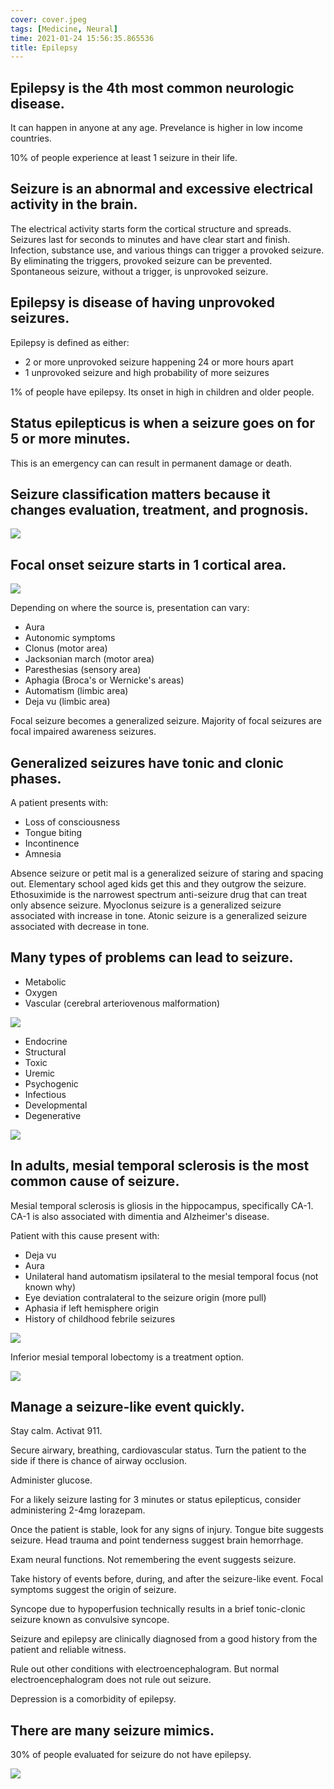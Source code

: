 ```yaml
---
cover: cover.jpeg
tags: [Medicine, Neural]
time: 2021-01-24 15:56:35.865536
title: Epilepsy
---
```


## Epilepsy is the 4th most common neurologic disease.

It can happen in anyone at any age.
Prevelance is higher in low income countries.

10% of people experience at least 1 seizure in their life.

## Seizure is an abnormal and excessive electrical activity in the brain.

The electrical activity starts form the cortical structure and spreads.
Seizures last for seconds to minutes and have clear start and finish.
Infection, substance use, and various things can trigger a provoked seizure.
By eliminating the triggers, provoked seizure can be prevented.
Spontaneous seizure, without a trigger, is unprovoked seizure.

## Epilepsy is disease of having unprovoked seizures.

Epilepsy is defined as either:

- 2 or more unprovoked seizure happening 24 or more hours apart
- 1 unprovoked seizure and high probability of more seizures

1% of people have epilepsy.
Its onset in high in children and older people.

## Status epilepticus is when a seizure goes on for 5 or more minutes.

This is an emergency can can result in permanent damage or death.

## Seizure classification matters because it changes evaluation, treatment, and prognosis.

![](image/class.png)

## Focal onset seizure starts in 1 cortical area.

![](image/source.png)

Depending on where the source is, presentation can vary:

- Aura
- Autonomic symptoms
- Clonus (motor area)
- Jacksonian march (motor area)
- Paresthesias (sensory area)
- Aphagia (Broca's or Wernicke's areas)
- Automatism (limbic area)
- Deja vu (limbic area)

Focal seizure becomes a generalized seizure.
Majority of focal seizures are focal impaired awareness seizures.

## Generalized seizures have tonic and clonic phases.

A patient presents with:

- Loss of consciousness
- Tongue biting
- Incontinence
- Amnesia

Absence seizure or petit mal is a generalized seizure of staring and spacing out.
Elementary school aged kids get this and they outgrow the seizure.
Ethosuximide is the narrowest spectrum anti-seizure drug that can treat only absence seizure.
Myoclonus seizure is a generalized seizure associated with increase in tone.
Atonic seizure is a generalized seizure associated with decrease in tone.

## Many types of problems can lead to seizure.

- Metabolic
- Oxygen
- Vascular (cerebral arteriovenous malformation)

![](image/avm.png)

- Endocrine
- Structural
- Toxic
- Uremic
- Psychogenic
- Infectious
- Developmental
- Degenerative

![](image/causes.png)

## In adults, mesial temporal sclerosis is the most common cause of seizure.

Mesial temporal sclerosis is gliosis in the hippocampus, specifically CA-1.
CA-1 is also associated with dimentia and Alzheimer's disease.

Patient with this cause present with:

- Deja vu
- Aura
- Unilateral hand automatism ipsilateral to the mesial temporal focus (not known why)
- Eye deviation contralateral to the seizure origin (more pull)
- Aphasia if left hemisphere origin
- History of childhood febrile seizures

![](image/mts.png)

Inferior mesial temporal lobectomy is a treatment option.

![](image/mtsremove.png)

## Manage a seizure-like event quickly.

Stay calm.
Activat 911.

Secure airwary, breathing, cardiovascular status.
Turn the patient to the side if there is chance of airway occlusion.

Administer glucose.

For a likely seizure lasting for 3 minutes or status epilepticus, consider administering 2-4mg lorazepam.

Once the patient is stable, look for any signs of injury.
Tongue bite suggests seizure.
Head trauma and point tenderness suggest brain hemorrhage.

Exam neural functions.
Not remembering the event suggests seizure.

Take history of events before, during, and after the seizure-like event.
Focal symptoms suggest the origin of seizure.

Syncope due to hypoperfusion technically results in a brief tonic-clonic seizure known as convulsive syncope.

Seizure and epilepsy are clinically diagnosed from a good history from the patient and reliable witness.

Rule out other conditions with electroencephalogram.
But normal electroencephalogram does not rule out seizure.

Depression is a comorbidity of epilepsy.

## There are many seizure mimics.

30% of people evaluated for seizure do not have epilepsy.

![](image/mimics.png)
